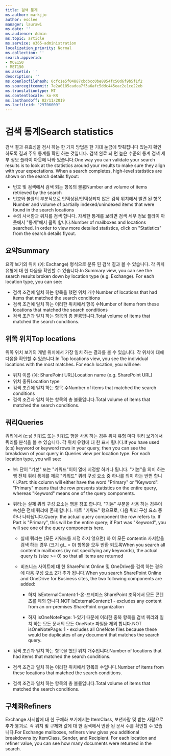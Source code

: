 ```yaml
---
title: 검색 통계
ms.author: markjjo
author: esclee
manager: laurawi
ms.date: ''
ms.audience: Admin
ms.topic: article
ms.service: o365-administration
localization_priority: Normal
ms.collection: ''
search.appverid:
- MOE150
- MET150
ms.assetid: ''
description: ''
ms.openlocfilehash: 0cfc1e5f04887cbdbcc0be8854fc50d6f9b5f1f2
ms.sourcegitcommit: 7e2a0185cadea7f3a6afc5ddc445eac2e1ce22eb
ms.translationtype: MT
ms.contentlocale: ko-KR
ms.lasthandoff: 02/11/2019
ms.locfileid: "29706009"
---
```

# <a name="search-statistics"></a><span data-ttu-id="04358-102">검색 통계</span><span class="sxs-lookup"><span data-stu-id="04358-102">Search statistics</span></span>

<span data-ttu-id="04358-p101">검색 결과 유효성을 검사 하는 한 가지 방법은 한 기대 눈금에 맞춰집니다 있는지 확인 하도록 결과 주위 통계를 확인 하는 것입니다. 검색 완료 되 면 높은 수준의 통계 검색 세부 정보 플라이 아웃에 나와 있습니다.</span><span class="sxs-lookup"><span data-stu-id="04358-p101">One way you can validate your search results is to look at the statistics around your results to make sure they align with your expectations. When a search completes, high-level statistics are shown on the search details flyout:</span></span>
- <span data-ttu-id="04358-105">번호 및 검색에서 검색 되는 항목의 볼륨</span><span class="sxs-lookup"><span data-stu-id="04358-105">Number and volume of items retrieved by the search</span></span>
- <span data-ttu-id="04358-106">번호와 볼륨의 부분적으로 인덱싱된/인덱싱되지 않은 검색 위치에서 발견 된 항목</span><span class="sxs-lookup"><span data-stu-id="04358-106">Number and volume of partially indexed/unindexed items that were found in the search locations</span></span>
- <span data-ttu-id="04358-p102">수의 사서함과 위치를 검색 합니다. 자세한 통계를 보려면 검색 세부 정보 플라이 아웃에서 "통계"에서 클릭 합니다.</span><span class="sxs-lookup"><span data-stu-id="04358-p102">Number of mailboxes and locations searched. In order to view more detailed statistics, click on "Statistics" from the search details flyout.</span></span>

## <a name="summary"></a><span data-ttu-id="04358-109">요약</span><span class="sxs-lookup"><span data-stu-id="04358-109">Summary</span></span>

<span data-ttu-id="04358-p103">요약 보기의 위치 (예: Exchange) 형식으로 분류 된 검색 결과 볼 수 있습니다. 각 위치 유형에 대 한 다음을 확인할 수 있습니다.</span><span class="sxs-lookup"><span data-stu-id="04358-p103">In Summary view, you can see the search results broken down by location type (e.g. Exchange). For each location type, you can see:</span></span>
- <span data-ttu-id="04358-112">검색 조건에 일치 하는 항목을 했던 위치 개수</span><span class="sxs-lookup"><span data-stu-id="04358-112">Number of locations that had items that matched the search conditions</span></span>
- <span data-ttu-id="04358-113">검색 조건에 일치 하는 이러한 위치에서 항목 수</span><span class="sxs-lookup"><span data-stu-id="04358-113">Number of items from these locations that matched the search conditions</span></span>
- <span data-ttu-id="04358-114">검색 조건과 일치 하는 항목의 총 볼륨입니다.</span><span class="sxs-lookup"><span data-stu-id="04358-114">Total volume of items that matched the search conditions.</span></span>

## <a name="top-locations"></a><span data-ttu-id="04358-115">위쪽 위치</span><span class="sxs-lookup"><span data-stu-id="04358-115">Top locations</span></span>

<span data-ttu-id="04358-p104">위쪽 위치 보기의 개별 위치에서 가장 일치 하는 결과를 볼 수 있습니다. 각 위치에 대해 다음을 확인할 수 있습니다.</span><span class="sxs-lookup"><span data-stu-id="04358-p104">In Top locations view, you see the individual locations with the most matches. For each location, you will see:</span></span>
- <span data-ttu-id="04358-118">위치 이름 (예: SharePoint URL)</span><span class="sxs-lookup"><span data-stu-id="04358-118">Location name (e.g. SharePoint URL)</span></span>
- <span data-ttu-id="04358-119">위치 종류</span><span class="sxs-lookup"><span data-stu-id="04358-119">Location type</span></span>
- <span data-ttu-id="04358-120">검색 조건에 일치 하는 항목 수</span><span class="sxs-lookup"><span data-stu-id="04358-120">Number of items that matched the search conditions</span></span>
- <span data-ttu-id="04358-121">검색 조건과 일치 하는 항목의 총 볼륨입니다.</span><span class="sxs-lookup"><span data-stu-id="04358-121">Total volume of items that matched the search conditions.</span></span>

## <a name="queries"></a><span data-ttu-id="04358-122">쿼리</span><span class="sxs-lookup"><span data-stu-id="04358-122">Queries</span></span>

<span data-ttu-id="04358-p105">쿼리에서 (c:s) 키워드 또는 키워드 행을 사용 하는 경우 위치 유형 마다 쿼리 보기에서 쿼리를 분석을 볼 수 있습니다. 각 위치 유형에 대 한 표시 됩니다.</span><span class="sxs-lookup"><span data-stu-id="04358-p105">If you have used (c:s) keyword or keyword rows in your query, then you can see the breakdown of your query in Queries view per location type. For each location type, you will see:</span></span>

- <span data-ttu-id="04358-p106">부: 단어 "기본" 또는 "키워드"이이 열에 지정할 하거나 됩니다. "기본"을 의미 하는 행 전체 쿼리 통계를 제공 "키워드" 쿼리 구성 요소 중 하나를 의미 하는 반면 합니다.</span><span class="sxs-lookup"><span data-stu-id="04358-p106">Part: this column will either have the word "Primary" or "Keyword". "Primary" means that the row presents statistics on the entire query, whereas "Keyword" means one of the query components.</span></span>

- <span data-ttu-id="04358-p107">쿼리:는 실제 쿼리 구성 요소는 행을 참조 합니다. "기본" 부분을 사용 하는 경우이 속성은 전체 쿼리에 존재 합니다. 파트 "키워드" 했으므로, 다음 쿼리 구성 요소 중 하나 나타납니다.</span><span class="sxs-lookup"><span data-stu-id="04358-p107">Query: the actual query component the row refers to. If Part is "Primary", this will be the entire query; if Part was "Keyword", you will see one of the query components here.</span></span>
  
  - <span data-ttu-id="04358-129">실제 쿼리는 (모든 키워드를 지정 하지 않으면) 하 여 모든 contentin 사서함을 검색 하는 경우 (크기 gt_ = 0) 항목을 모두 반환 되도록</span><span class="sxs-lookup"><span data-stu-id="04358-129">When you search all contentin mailboxes (by not specifying any keywords), the actual query is (size >= 0) so that all items are returned</span></span>
  
  - <span data-ttu-id="04358-130">비즈니스 사이트에 대 한 SharePoint Online 및 OneDrive를 검색 하는 경우에 다음 구성 요소 2가 추가 됩니다.</span><span class="sxs-lookup"><span data-stu-id="04358-130">When you search SharePoint Online and OneDrive for Business sites, the two following components are added:</span></span>
    
    - <span data-ttu-id="04358-131">하지 IsExternalContent:1-온-프레미스 SharePoint 조직에서 모든 콘텐츠를 제외 합니다.</span><span class="sxs-lookup"><span data-stu-id="04358-131">NOT IsExternalContent:1 - excludes any content from an on-premises SharePoint organization</span></span>
    
    - <span data-ttu-id="04358-132">하지 isOneNotePage: 1-있기 때문에 이러한 중복 항목을 검색 쿼리와 일치 하는 모든 문서의 모든 OneNote 파일을 제외 합니다.</span><span class="sxs-lookup"><span data-stu-id="04358-132">NOT isOneNotePage: 1 - excludes all OneNote files because these would be duplicates of any document that matches the search query.</span></span>

- <span data-ttu-id="04358-133">검색 조건과 일치 하는 항목을 했던 위치 개수입니다.</span><span class="sxs-lookup"><span data-stu-id="04358-133">Number of locations that had items that matched the search conditions.</span></span>

- <span data-ttu-id="04358-134">검색 조건과 일치 하는 이러한 위치에서 항목의 수입니다.</span><span class="sxs-lookup"><span data-stu-id="04358-134">Number of items from these locations that matched the search conditions.</span></span>

- <span data-ttu-id="04358-135">검색 조건과 일치 하는 항목의 총 볼륨입니다.</span><span class="sxs-lookup"><span data-stu-id="04358-135">Total volume of items that matched the search conditions.</span></span>

## <a name="refiners"></a><span data-ttu-id="04358-136">구체화</span><span class="sxs-lookup"><span data-stu-id="04358-136">Refiners</span></span>

<span data-ttu-id="04358-p108">Exchange 사서함에 대 한 구체화 보기에서는 ItemClass, 보낸사람 및 받는 사람으로 추가 붕괴로. 각 위치 및 구체화 값에 대 한 검색에서 반환 된 문서 수를 확인할 수 있습니다.</span><span class="sxs-lookup"><span data-stu-id="04358-p108">For Exchange mailboxes, refiners view gives you additional breakdowns by ItemClass, Sender, and Recipient. For each location and refiner value, you can see how many documents were returned in the search.</span></span>